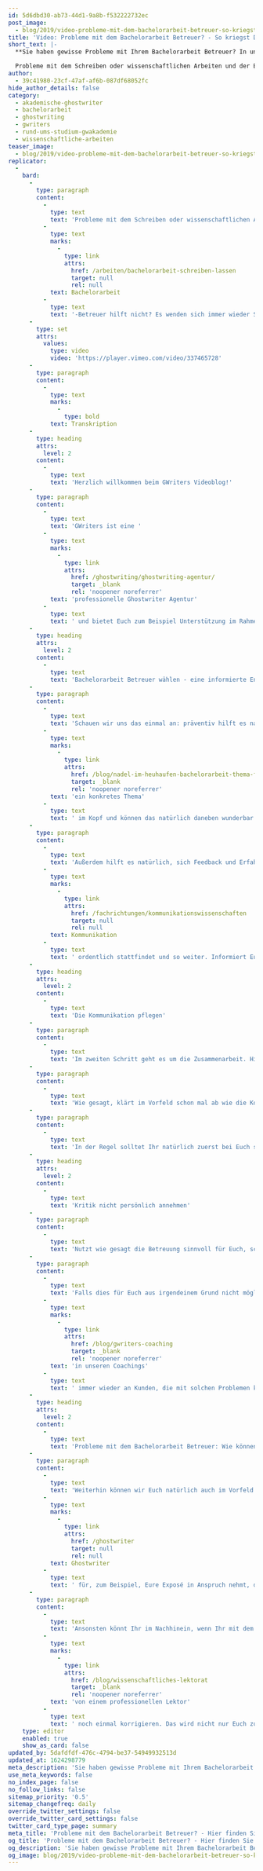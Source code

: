 ```yaml
---
id: 5d6dbd30-ab73-44d1-9a8b-f532222732ec
post_image:
  - blog/2019/video-probleme-mit-dem-bachelorarbeit-betreuer-so-kriegst-du-diese-in-den-griff/2019-05-28-Probleme_mit-dem_Bachelorarbeit_Betreuer-So_kriegst_Du_diese_in_den_Griff.png
title: 'Video: Probleme mit dem Bachelorarbeit Betreuer? - So kriegst Du diese in den Griff!'
short_text: |-
  **Sie haben gewisse Probleme mit Ihrem Bachelorarbeit Betreuer? In unserem neuesten Blogbeitrag finden Sie relevante Ratschläge wie Sie diese lösen können.**

  Probleme mit dem Schreiben oder wissenschaftlichen Arbeiten und der Bachelorarbeit-Betreuer hilft nicht? Es wenden sich immer wieder Studierende in solchen Situationen an uns. Die Gründe dafür können ganz unterschiedlich sein,...
author:
  - 39c41980-23cf-47af-af6b-087df68052fc
hide_author_details: false
category:
  - akademische-ghostwriter
  - bachelorarbeit
  - ghostwriting
  - gwriters
  - rund-ums-studium-gwakademie
  - wissenschaftliche-arbeiten
teaser_image:
  - blog/2019/video-probleme-mit-dem-bachelorarbeit-betreuer-so-kriegst-du-diese-in-den-griff/2019-05-28-Probleme_mit-dem_Bachelorarbeit_Betreuer-So_kriegst_Du_diese_in_den_Griff.png
replicator:
  -
    bard:
      -
        type: paragraph
        content:
          -
            type: text
            text: 'Probleme mit dem Schreiben oder wissenschaftlichen Arbeiten und der '
          -
            type: text
            marks:
              -
                type: link
                attrs:
                  href: /arbeiten/bachelorarbeit-schreiben-lassen
                  target: null
                  rel: null
            text: Bachelorarbeit
          -
            type: text
            text: '-Betreuer hilft nicht? Es wenden sich immer wieder Studierende in solchen Situationen an uns. Die Gründe dafür können ganz unterschiedlich sein, aber das Ergebnis ist immer dasselbe - Stress, Angst und Verzweiflung. Deshalb haben wir hier unsere besten Tipps für Euch dazu zusammengefasst, wie Ihr alle Probleme mit Eurem Bachelorarbeit Betreuer schnell und einfach lösen könnt.'
      -
        type: set
        attrs:
          values:
            type: video
            video: 'https://player.vimeo.com/video/337465728'
      -
        type: paragraph
        content:
          -
            type: text
            marks:
              -
                type: bold
            text: Transkription
      -
        type: heading
        attrs:
          level: 2
        content:
          -
            type: text
            text: 'Herzlich willkommen beim GWriters Videoblog!'
      -
        type: paragraph
        content:
          -
            type: text
            text: 'GWriters ist eine '
          -
            type: text
            marks:
              -
                type: link
                attrs:
                  href: /ghostwriting/ghostwriting-agentur/
                  target: _blank
                  rel: 'noopener noreferrer'
            text: 'professionelle Ghostwriter Agentur'
          -
            type: text
            text: ' und bietet Euch zum Beispiel Unterstützung im Rahmen Eurer Bachelorarbeit. Heute haben wir da allerdings das Thema "Probleme mit dem Bachelorarbeit Betreuer - so bekommt Ihr diese in den Griff." In diesem Video möchten wir Euch einmal kurz ein paar Lösungsvorschläge bieten und noch viel, viel wichtiger, ein paar Punkte, die präventiv wirken und Euch zeigen wie Ihr am besten mit Eurem Betreuer zusammenarbeitet.'
      -
        type: heading
        attrs:
          level: 2
        content:
          -
            type: text
            text: 'Bachelorarbeit Betreuer wählen - eine informierte Entscheidung treffen'
      -
        type: paragraph
        content:
          -
            type: text
            text: 'Schauen wir uns das einmal an: präventiv hilft es natürlich, sich im Vorfeld schon vor Eurer Bachelorarbeit über den potenziellen Betreuer zu informieren, mit dem Ihr zusammenarbeiten möchtet. Dazu schaut Ihr Euch an: welches Forschungsgebiet ist sein Steckenpferd? Passt das zu dem Themenfeld, welches Ihr bearbeiten möchtet? Vielleicht habt Ihr auch schon '
          -
            type: text
            marks:
              -
                type: link
                attrs:
                  href: /blog/nadel-im-heuhaufen-bachelorarbeit-thema-finden
                  target: _blank
                  rel: 'noopener noreferrer'
            text: 'ein konkretes Thema'
          -
            type: text
            text: ' im Kopf und können das natürlich daneben wunderbar abgleichen. Wie hat der potenzielle Bachelorarbeit Betreuer schon publiziert? Ist er mit dem Thema vertraut oder ist er eher themenfremd? Dann solltet Ihr auch, wenn Ihr einen Betreuer hättet, den Ihr präferiert, dennoch zu einem anderen wechseln oder tendieren, der mit dem Thema besser vertraut ist, damit dieser Euch auch unter die Arme greifen kann, wenn es mal knifflig wird.'
      -
        type: paragraph
        content:
          -
            type: text
            text: 'Außerdem hilft es natürlich, sich Feedback und Erfahrung von Euren Kommilitonen einzuholen. Das sind meist die wertvollsten Tipps, denn so könnt Ihr einschätzen, ob der potenzielle Betreuer auch wirklich fair ist, ob die Zusammenarbeit reibungslos funktioniert, ob die '
          -
            type: text
            marks:
              -
                type: link
                attrs:
                  href: /fachrichtungen/kommunikationswissenschaften
                  target: null
                  rel: null
            text: Kommunikation
          -
            type: text
            text: ' ordentlich stattfindet und so weiter. Informiert Euch also im Vorfeld, um schon mal einen ersten Eindruck zu bekommen, und tretet dann eben entsprechend an den Betreuer heran, für den Ihr Euch entscheiden möchtet, der am besten auch zu Eurem Themenbereich passt.'
      -
        type: heading
        attrs:
          level: 2
        content:
          -
            type: text
            text: 'Die Kommunikation pflegen'
      -
        type: paragraph
        content:
          -
            type: text
            text: 'Im zweiten Schritt geht es um die Zusammenarbeit. Hier haben wir zwei relativ triviale Punkte, die aber unheimlich wichtig sind. Ganz wichtig ist: wie ist die Kommunikation mit Eurem Betreuer? In der Regel haben wir festgestellt, dass Kunden uns immer wieder berichten, dass die Betreuer von der Universität wenig Zeit haben. Das liegt natürlich daran, dass Ihr sicherlich nicht die einzigen seid, die Ihre Bachelorarbeit bei dieser Person schreiben. Dementsprechend ist die Kommunikation, die strukturierte Kommunikation, mit dem Betreuer extrem wichtig. Schaut, dass Ihr Fragen, die Ihr habt, die aufkommen, möglichst zeitnah stellt, weil Ihr sicherlich etwas länger auf die Antwort warten müsst.'
      -
        type: paragraph
        content:
          -
            type: text
            text: 'Wie gesagt, klärt im Vorfeld schon mal ab wie die Kommunikation im Allgemeinen ist, so dass Ihr einen Eindruck habt und nicht irgendwie denkt, dass er nicht mit Euch kommunizieren möchte. Wenn Ihr von anderen Kommilitonen schon wisst, dass ein bestimmter Betreuer eine längere Antwortzeit hat, dann braucht Ihr auch keine Sorgen zu haben, wenn Ihr eine Frage stellt und die Antwort eher später kommt. Ist das Feedback des Betreuers sinnvoll und nachvollziehbar?'
      -
        type: paragraph
        content:
          -
            type: text
            text: 'In der Regel solltet Ihr natürlich zuerst bei Euch selber schauen: habe ich wirklich alles verstanden? Wenn nicht, dann noch einmal nachfragen. Falls da Reibungspunkte entstehen, dann immer wieder schauen, dass Ihr diese Reibungspunkte aus dem Weg schafft mit sinnvollen objektiven Nachfragen und Euch nicht zu viele Gedanken macht, ob Euch der Betreuer jetzt mag oder nicht, darum geht es in der Regel nicht.'
      -
        type: heading
        attrs:
          level: 2
        content:
          -
            type: text
            text: 'Kritik nicht persönlich annehmen'
      -
        type: paragraph
        content:
          -
            type: text
            text: 'Nutzt wie gesagt die Betreuung sinnvoll für Euch, schreibt zusammen mit Eurem Betreuer am besten im ersten Termin, den Ihr auch habt einen Plan für Eure Bachelorarbeit auf. Stimmt Euch schon im Vorfeld ab, wie die weitere Zusammenarbeit aussieht. Berücksichtigt, wie gesagt, auch die Kapazitäten des Betreuers, denn Ihr seid sicherlich nicht die einzigen, die mit diesen zusammenarbeiten, und, wie gesagt, bleibt objektiv. Nehmt Euch Kritik an: es ist nie Kritik an Eurer Person, sondern wenn dann Kritik an Arbeitsweise, an dem Inhalt der Bachelorarbeit und den einzelnen Teilen, die Ihr Eurem Betreuer gebt und so weiter. Deswegen immer schön objektiv bleiben und das beste daraus machen.'
      -
        type: paragraph
        content:
          -
            type: text
            text: 'Falls dies für Euch aus irgendeinem Grund nicht möglich sein sollte, falls Ihr doch harte Problemen mit Eurem Betreuer habt, vielleicht persönliche Probleme, die sich entwickelt haben aus welchem Grund auch immer, dann versucht dafür wirklich eine Lösung zu finden und das auf einem möglichst konstruktiven Weg, egal wie viele Emotionen dabei gerade involviert sein sollten. Sucht ein klärendes Gespräch mit dem Betreuer. Grundsätzlich haben wir die Erfahrung gemacht, dass jeder Betreuer offen ist für solche Gespräche. Wir empfehlen es auch '
          -
            type: text
            marks:
              -
                type: link
                attrs:
                  href: /blog/gwriters-coaching
                  target: _blank
                  rel: 'noopener noreferrer'
            text: 'in unseren Coachings'
          -
            type: text
            text: ' immer wieder an Kunden, die mit solchen Problemen konfrontiert sind und meistens klappt das dann eben auch. Falls das dennoch nicht klappen sollte, sucht Unterstützung durch eine dritte Partei. Das heißt, wendet Euch an die Studienberatung oder im schlimmsten Fall eben an das Prüfungsamt, beziehungsweise den Prüfungsausschuss und versucht somit dann eben in diesem Dreiecksverhältnis Eure Probleme aus der Welt zu schaffen.'
      -
        type: heading
        attrs:
          level: 2
        content:
          -
            type: text
            text: 'Probleme mit dem Bachelorarbeit Betreuer: Wie können professionelle Ghostwriter helfen?'
      -
        type: paragraph
        content:
          -
            type: text
            text: 'Weiterhin können wir Euch natürlich auch im Vorfeld schon unterstützen, damit auch der ganze Ablauf reibungslos bleibt durch professionelle Unterstützung eines Ghostwriters. Wenn Ihr einen Bachelorarbeit '
          -
            type: text
            marks:
              -
                type: link
                attrs:
                  href: /ghostwriter
                  target: null
                  rel: null
            text: Ghostwriter
          -
            type: text
            text: ' für, zum Beispiel, Eure Exposé in Anspruch nehmt, dann macht das sicherlich Sinn, denn so könnt Ihr Eure Arbeitsweise schon mal wunderbar im Vorfeld strukturieren lassen. Und das ist dann eben wie erwähnt auch eine wirklich gute Basis für eine fruchtbare Zusammenarbeit mit Eurem Betreuer und generell für die weitere Bachelorarbeit.'
      -
        type: paragraph
        content:
          -
            type: text
            text: 'Ansonsten könnt Ihr im Nachhinein, wenn Ihr mit dem ganzen Schreibprozess durch seid oder auch bei den Teillieferungen, die Ihr eben an Eurem Betreuer einreicht, schon mal Lektorate einholen. Das heißt, Ihr gebt Euer Werk bei uns ab und lasst es '
          -
            type: text
            marks:
              -
                type: link
                attrs:
                  href: /blog/wissenschaftliches-lektorat
                  target: _blank
                  rel: 'noopener noreferrer'
            text: 'von einem professionellen Lektor'
          -
            type: text
            text: ' noch einmal korrigieren. Das wird nicht nur Euch zu Gute kommen, sondern auch Euren Betreuer erfreuen, denn wir haben die Erfahrung gemacht, dass selbst bei den Teilabschnitten, die Ihr mit abgebt auch die Betreuer oftmals Wert darauf legen, dass die Rechtschreibung stimmt, dass die Grammatik stimmt, dass die Argumentation schlüssig ist und so weiter. Ich hoffe, ich konnte Euch das ganze Thema etwas näher bringen und freue mich, dass Ihr auch diesmal wieder mit zugeschaut habt!'
    type: editor
    enabled: true
    show_as_card: false
updated_by: 5dafdfdf-476c-4794-be37-54949932513d
updated_at: 1624298779
meta_description: 'Sie haben gewisse Probleme mit Ihrem Bachelorarbeit Betreuer? In unserem neuesten Blogbeitrag finden Sie relevante Ratschläge wie Sie diese lösen können.'
use_meta_keywords: false
no_index_page: false
no_follow_links: false
sitemap_priority: '0.5'
sitemap_changefreq: daily
override_twitter_settings: false
override_twitter_card_settings: false
twitter_card_type_page: summary
meta_title: 'Probleme mit dem Bachelorarbeit Betreuer? - Hier finden Sie die Lösung'
og_title: 'Probleme mit dem Bachelorarbeit Betreuer? - Hier finden Sie die Lösung'
og_description: 'Sie haben gewisse Probleme mit Ihrem Bachelorarbeit Betreuer? In unserem neuesten Blogbeitrag finden Sie relevante Ratschläge wie Sie diese lösen können.'
og_image: blog/2019/video-probleme-mit-dem-bachelorarbeit-betreuer-so-kriegst-du-diese-in-den-griff/2019-05-28-Probleme_mit-dem_Bachelorarbeit_Betreuer-So_kriegst_Du_diese_in_den_Griff.png
---
```

